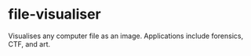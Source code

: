 # file-visualiser
Visualises any computer file as an image. Applications include forensics, CTF, and art.
